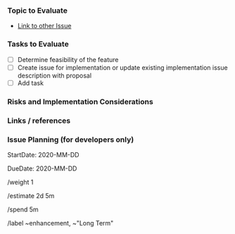 <!--
Use this template for a proof of concept or when a deeper technical evaluation
is required. Please weigh tech evaluation issues and follow the instructions
below accordingly.
-->

### Topic to Evaluate

<!--
Describe the related issue and challenge we need to establish a proof of concept for.
-->
* [Link to other Issue](link)

### Tasks to  Evaluate

<!--
Outline the tasks with issues that you need evaluated as a part of the implementation.
 -->

- [ ] Determine feasibility of the feature
- [ ] Create issue for implementation or update existing implementation issue description with proposal
- [ ] Add task

### Risks and Implementation Considerations

<!--
Idenitfy any risks found in the research, whether this is performance, impacts to
other functionality or other bugs.
-->

### Links / references

<!--
E.g. related issues and merge requests, external resources.
For relations to other issues in Gitlab, please use the standard Gitlab format
'group/project#issue_number' to allow easy automatic linking.
-->

### Issue Planning (for developers only)

<!-- Projected start date for handling this issue. -->
StartDate: 2020-MM-DD

<!-- Expected completion date for this issue. -->
DueDate: 2020-MM-DD

<!-- Issue impact, 1 (lowest) to 10 (highest). -->
/weight 1

<!-- Estimate of total time needed to solve this issue. -->
/estimate 2d 5m

<!-- Time already spent on this issue. -->
/spend 5m

<!-- Labels to add to this issue. Use ~"Short Term" for planning. -->
/label ~enhancement, ~"Long Term"
